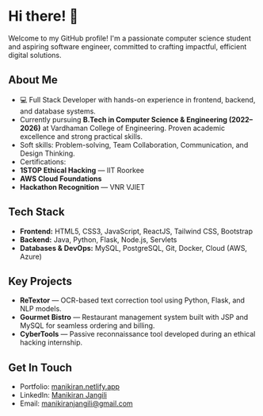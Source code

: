 # Hi there! 👋

Welcome to my GitHub profile! I'm a passionate computer science student and aspiring software engineer, committed to crafting impactful, efficient digital solutions.

##  About Me
- 💻 Full Stack Developer with hands-on experience in frontend, backend, and database systems.
-  Currently pursuing **B.Tech in Computer Science & Engineering (2022–2026)** at Vardhaman College of Engineering. Proven academic excellence and strong practical skills.
-  Soft skills: Problem-solving, Team Collaboration, Communication, and Design Thinking.
-  Certifications:
  - **1STOP Ethical Hacking** — IIT Roorkee
  - **AWS Cloud Foundations**
  - **Hackathon Recognition** — VNR VJIET

##  Tech Stack
- **Frontend:** HTML5, CSS3, JavaScript, ReactJS, Tailwind CSS, Bootstrap
- **Backend:** Java, Python, Flask, Node.js, Servlets
- **Databases & DevOps:** MySQL, PostgreSQL, Git, Docker, Cloud (AWS, Azure)

##  Key Projects
- **ReTextor** — OCR-based text correction tool using Python, Flask, and NLP models.
- **Gourmet Bistro** — Restaurant management system built with JSP and MySQL for seamless ordering and billing.
- **CyberTools** — Passive reconnaissance tool developed during an ethical hacking internship.

##  Get In Touch
-  Portfolio: [manikiran.netlify.app](https://manikiran.netlify.app)
-  LinkedIn: [Manikiran Jangili](https://www.linkedin.com/in/manikiran-jangili)
-  Email: manikiranjangili@gmail.com
